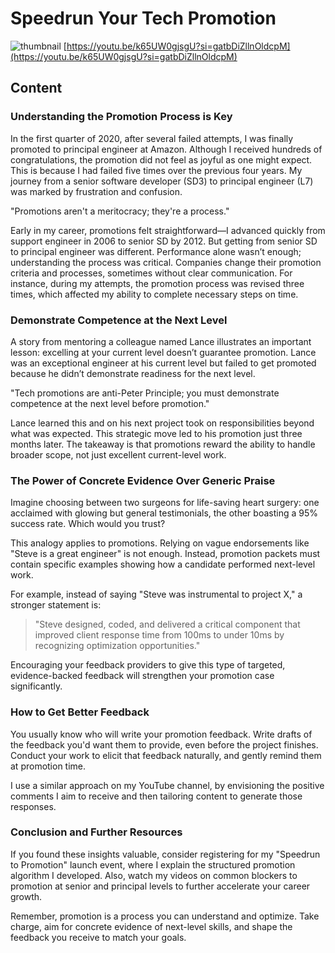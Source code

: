 # Speedrun Your Tech Promotion
![thumbnail](https://i.ytimg.com/vi/k65UW0gjsgU/maxresdefault.jpg)
[https://youtu.be/k65UW0gjsgU?si=gatbDiZllnOldcpM](https://youtu.be/k65UW0gjsgU?si=gatbDiZllnOldcpM)

<!--- My thoughts -->

## Content

### Understanding the Promotion Process is Key
In the first quarter of 2020, after several failed attempts, I was finally promoted to principal engineer at Amazon. Although I received hundreds of congratulations, the promotion did not feel as joyful as one might expect. This is because I had failed five times over the previous four years. My journey from a senior software developer (SD3) to principal engineer (L7) was marked by frustration and confusion.

"Promotions aren't a meritocracy; they're a process."

Early in my career, promotions felt straightforward—I advanced quickly from support engineer in 2006 to senior SD by 2012. But getting from senior SD to principal engineer was different. Performance alone wasn’t enough; understanding the process was critical. Companies change their promotion criteria and processes, sometimes without clear communication. For instance, during my attempts, the promotion process was revised three times, which affected my ability to complete necessary steps on time.

### Demonstrate Competence at the Next Level
A story from mentoring a colleague named Lance illustrates an important lesson: excelling at your current level doesn’t guarantee promotion. Lance was an exceptional engineer at his current level but failed to get promoted because he didn’t demonstrate readiness for the next level.

"Tech promotions are anti-Peter Principle; you must demonstrate competence at the next level before promotion."

Lance learned this and on his next project took on responsibilities beyond what was expected. This strategic move led to his promotion just three months later. The takeaway is that promotions reward the ability to handle broader scope, not just excellent current-level work.

### The Power of Concrete Evidence Over Generic Praise
Imagine choosing between two surgeons for life-saving heart surgery: one acclaimed with glowing but general testimonials, the other boasting a 95% success rate. Which would you trust?

This analogy applies to promotions. Relying on vague endorsements like "Steve is a great engineer" is not enough. Instead, promotion packets must contain specific examples showing how a candidate performed next-level work.

For example, instead of saying "Steve was instrumental to project X," a stronger statement is:

> "Steve designed, coded, and delivered a critical component that improved client response time from 100ms to under 10ms by recognizing optimization opportunities."

Encouraging your feedback providers to give this type of targeted, evidence-backed feedback will strengthen your promotion case significantly.

### How to Get Better Feedback
You usually know who will write your promotion feedback. Write drafts of the feedback you'd want them to provide, even before the project finishes. Conduct your work to elicit that feedback naturally, and gently remind them at promotion time.

I use a similar approach on my YouTube channel, by envisioning the positive comments I aim to receive and then tailoring content to generate those responses.

### Conclusion and Further Resources
If you found these insights valuable, consider registering for my "Speedrun to Promotion" launch event, where I explain the structured promotion algorithm I developed. Also, watch my videos on common blockers to promotion at senior and principal levels to further accelerate your career growth.

Remember, promotion is a process you can understand and optimize. Take charge, aim for concrete evidence of next-level skills, and shape the feedback you receive to match your goals.
